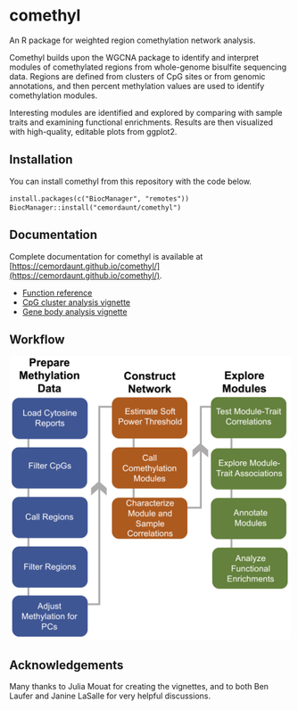 # comethyl
An R package for weighted region comethylation network analysis.

Comethyl builds upon the WGCNA package to identify and interpret modules of 
comethylated regions from whole-genome bisulfite sequencing data. Regions are 
defined from clusters of CpG sites or from genomic annotations, and then percent
methylation values are used to identify comethylation modules. 

Interesting modules are identified and explored by comparing with sample traits and 
examining functional enrichments. Results are then visualized with high-quality,
editable plots from ggplot2.

## Installation
You can install comethyl from this repository with the code below.

```
install.packages(c("BiocManager", "remotes"))
BiocManager::install("cemordaunt/comethyl")
```

## Documentation
Complete documentation for comethyl is available at [https://cemordaunt.github.io/comethyl/](https://cemordaunt.github.io/comethyl/).
- [Function reference](https://cemordaunt.github.io/comethyl/reference/index.html)
- [CpG cluster analysis vignette](https://cemordaunt.github.io/comethyl/articles/CpG_Cluster_Analysis.html)
- [Gene body analysis vignette](https://cemordaunt.github.io/comethyl/articles/Gene_Body_Analysis.html)

## Workflow
![Comethyl Workflow](man/figures/comethyl.png)

## Acknowledgements
Many thanks to Julia Mouat for creating the vignettes, and to both Ben Laufer and
Janine LaSalle for very helpful discussions.

